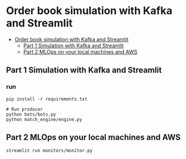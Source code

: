 # Order book simulation with Kafka and Streamlit

- [Order book simulation with Kafka and Streamlit](#order-book-simulation-with-kafka-and-streamlit)
  - [Part 1 Simulation with Kafka and Streamlit](#part-1-simulation-with-kafka-and-streamlit)
  - [Part 2 MLOps on your local machines and AWS](#part-2-mlops-on-your-local-machines-and-aws)

## Part 1 Simulation with Kafka and Streamlit
### run
```
pip install -r requirements.txt
```

```
# Run producer
python bots/bots.py
python match_engine/engine.py
```

## Part 2 MLOps on your local machines and AWS

```
streamlit run monitors/monitor.py
```
